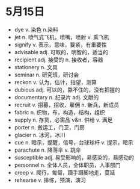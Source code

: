 # 5月15日

- dye v. 染色 n.染料
- jet n. 喷气式飞机，喷嘴，喷射 v. 乘飞机
- signify v. 表示，意味，要紧，有重要性
- advisable adj. 可取的，明智的，适当的
- recipient adj. 接受的 n. 接收者，容器
- stationery n. 文具
- seminar n. 研究班，研讨会
- reckon v. 认为，估计，指望，测算
- dubious adj. 可以的，靠不住的，没有把握的
- documentary n. 纪录片 adj. 文献的
- recruit v. 招募，招收，雇佣 n. 新兵，新成员
- fabric n. 织物，布，构造，结构，组织
- supply n. 存货，必需品 v&n. 供给 v. 满足
- porter n. 搬运工，门卫，门房
- glacier n. 冰河，冰川
- cue n. 暗示，提醒，信号，台球球杆 v. 提示，暗示
- parachute n. 降落伞 v. 跳伞
- susceptible adj. 易受影响的，易感染的，易感动的
- personnel n. 全体人员，全体职员，人事部门
- creep v. 爬行，匍匐，蹑手蹑脚地走，蔓延
- rehearse v. 排练，预演，演习
